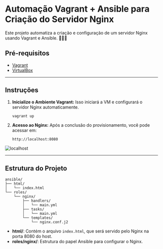 # Automação Vagrant + Ansible para Criação do Servidor Nginx

Este projeto automatiza a criação e configuração de um servidor Nginx usando Vagrant e Ansible. 👩🏽‍💻

## Pré-requisitos

- [Vagrant](https://www.vagrantup.com/) 
- [VirtualBox](https://www.virtualbox.org/)
***
## Instruções

1. **Inicialize o Ambiente Vagrant:**
   Isso iniciará a VM e configurará o servidor Nginx automaticamente.
   ```bash
   vagrant up
   ```

 
3. **Acesso ao Nginx:**
   Após a conclusão do provisionamento, você pode acessar em:
   ```
   http://localhost:8080
   ```
![localhost](https://cdn.discordapp.com/attachments/1082896001339240568/1257782960132984842/Untitled_4.png?ex=6685a92a&is=668457aa&hm=38ca7b3fd54e4995507843d3873ba46b94e294d8f822f3ff1c4da4d252a1414e&)
   
***
## Estrutura do Projeto

```plaintext
ansible/
├── html/
│   └── index.html
└── roles/
    └── nginx/
        ├── handlers/
        │   └── main.yml
        ├── tasks/
        │   └── main.yml
        └── templates/
            └── nginx.conf.j2
```

- **html/**: Contém o arquivo `index.html`, que será servido pelo Nginx na porta 8080 do host.
- **roles/nginx/**: Estrutura do papel Ansible para configurar o Nginx.

